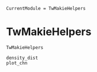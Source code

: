 ```@meta
CurrentModule = TwMakieHelpers
```

# TwMakieHelpers

```@docs
TwMakieHelpers
```

```@docs
density_dist
plot_chn
```
